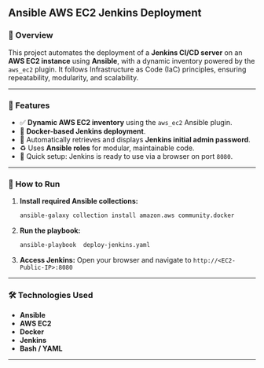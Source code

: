 
## **Ansible AWS EC2 Jenkins Deployment**

### 🔧 Overview

This project automates the deployment of a **Jenkins CI/CD server** on an **AWS EC2 instance** using **Ansible**, with a dynamic inventory powered by the `aws_ec2` plugin. It follows Infrastructure as Code (IaC) principles, ensuring repeatability, modularity, and scalability.



---

### 🔑 Features

* ✅ **Dynamic AWS EC2 inventory** using the `aws_ec2` Ansible plugin.
* 🐳 **Docker-based Jenkins deployment**.
* 🔐 Automatically retrieves and displays **Jenkins initial admin password**.
* ♻️ Uses **Ansible roles** for modular, maintainable code.
* 🚀 Quick setup: Jenkins is ready to use via a browser on port `8080`.

---

### 🚀 How to Run



1. **Install required Ansible collections:**

   ```bash
   ansible-galaxy collection install amazon.aws community.docker
   ```

2. **Run the playbook:**

   ```bash
   ansible-playbook  deploy-jenkins.yaml
   ```

3. **Access Jenkins:**
   Open your browser and navigate to `http://<EC2-Public-IP>:8080`



---

### 🛠 Technologies Used

* **Ansible**
* **AWS EC2**
* **Docker**
* **Jenkins**
* **Bash / YAML**

---


